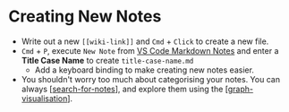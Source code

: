 # Creating New Notes

- Write out a new `[[wiki-link]]` and `Cmd` + `Click` to create a new file.
- `Cmd` + `P`, execute `New Note` from [VS Code Markdown Notes](<(https://marketplace.visualstudio.com/items?itemName=kortina.vscode-markdown-notes)>) and enter a **Title Case Name** to create `title-case-name.md`
  - Add a keyboard binding to make creating new notes easier.
- You shouldn't worry too much about categorising your notes. You can always [[search-for-notes]], and explore them using the [[graph-visualisation]].

[//begin]: # "Autogenerated link references for markdown compatibility"
[search-for-notes]: search-for-notes "Search for Notes"
[graph-visualisation]: graph-visualisation "Graph visualisation"
[//end]: # "Autogenerated link references"
